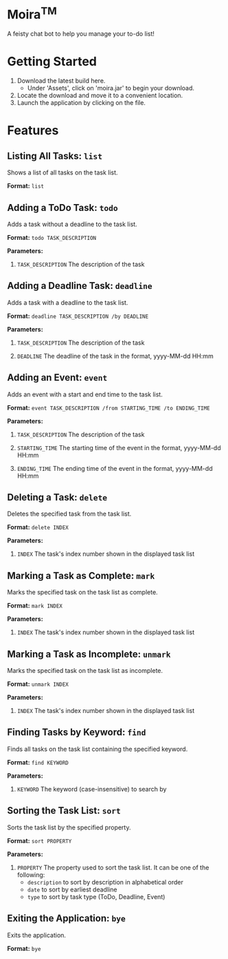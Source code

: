 # Moira<sup>TM</sup>

A feisty chat bot to help you manage your to-do list!

# Getting Started

1. Download the latest build here.
   + Under 'Assets', click on 'moira.jar' to begin your download.
2. Locate the download and move it to a convenient location.
3. Launch the application by clicking on the file. 

# Features 

## Listing All Tasks: `list`

Shows a list of all tasks on the task list.

**Format:** `list`

## Adding a ToDo Task: `todo`

Adds a task without a deadline to the task list.

**Format:** `todo TASK_DESCRIPTION`

**Parameters:**

1. `TASK_DESCRIPTION` The description of the task

## Adding a Deadline Task: `deadline`

Adds a task with a deadline to the task list.

**Format:** `deadline TASK_DESCRIPTION /by DEADLINE`

**Parameters:**

1. `TASK_DESCRIPTION` The description of the task

2. `DEADLINE` The deadline of the task in the format, yyyy-MM-dd HH:mm

## Adding an Event: `event`

Adds an event with a start and end time to the task list.

**Format:** `event TASK_DESCRIPTION /from STARTING_TIME /to ENDING_TIME`

**Parameters:**

1. `TASK_DESCRIPTION` The description of the task

2. `STARTING_TIME` The starting time of the event in the format, yyyy-MM-dd HH:mm

3. `ENDING_TIME` The ending time of the event in the format, yyyy-MM-dd HH:mm

## Deleting a Task: `delete`

Deletes the specified task from the task list.

**Format:** `delete INDEX`

**Parameters:**

1. `INDEX` The task's index number shown in the displayed task list

## Marking a Task as Complete: `mark`

Marks the specified task on the task list as complete.

**Format:** `mark INDEX`

**Parameters:**

1. `INDEX` The task's index number shown in the displayed task list

## Marking a Task as Incomplete: `unmark`

Marks the specified task on the task list as incomplete.

**Format:** `unmark INDEX`

**Parameters:**

1. `INDEX` The task's index number shown in the displayed task list

## Finding Tasks by Keyword: `find`

Finds all tasks on the task list containing the specified keyword.

**Format:** `find KEYWORD`

**Parameters:**

1. `KEYWORD` The keyword (case-insensitive) to search by

## Sorting the Task List: `sort`

Sorts the task list by the specified property.

**Format:** `sort PROPERTY`

**Parameters:**

1. `PROPERTY` The property used to sort the task list. It can be one of the following:
   + `description` to sort by description in alphabetical order
   + `date` to sort by earliest deadline
   + `type` to sort by task type (ToDo, Deadline, Event)

## Exiting the Application: `bye`

Exits the application.

**Format:** `bye`
